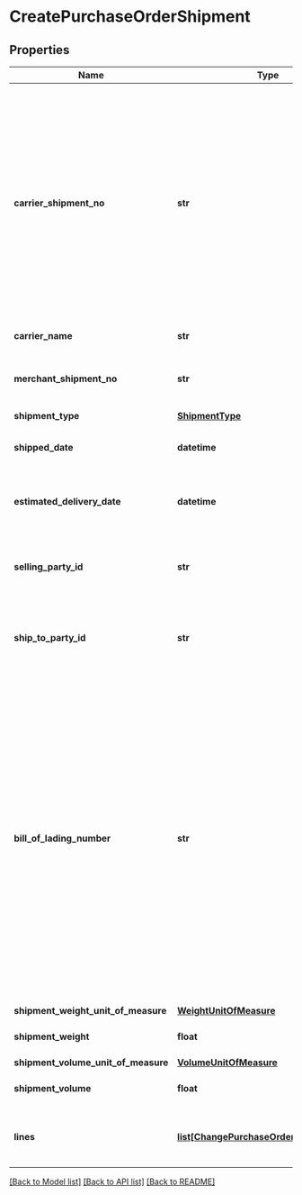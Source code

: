 # CreatePurchaseOrderShipment

## Properties
Name | Type | Description | Notes
------------ | ------------- | ------------- | -------------
**carrier_shipment_no** | **str** | The field is also known as PRO number is a unique number assigned by the carrier.  It is used to identify and track the shipment that goes out for delivery.  This field is mandatory for US, CA, MX shipment confirmations of Amazon Vendor | [optional] 
**carrier_name** | **str** | Name of the carrier | [optional] 
**merchant_shipment_no** | **str** | The number the merchant uses to identify this PO shipment | [optional] 
**shipment_type** | [**ShipmentType**](ShipmentType.md) |  | [optional] 
**shipped_date** | **datetime** | When the shipment will be/was shipped | [optional] 
**estimated_delivery_date** | **datetime** | Estimated delivery time in the channel&#x27;s warehouse | [optional] 
**selling_party_id** | **str** | The merchant&#x27;s identifying &#x27;selling party number&#x27; at the channel | [optional] 
**ship_to_party_id** | **str** | The destination&#x27;s &#x27;ship to party&#x27; number at the channel | [optional] 
**bill_of_lading_number** | **str** | Bill Of Lading (BOL) number is the unique number assigned by the vendor. The BOL present in the Shipment Confirmation message ideally matches the paper BOL provided with the shipment, but that is no must. Instead of BOL, an alternative reference number (like Delivery Note Number) for the shipment can also be sent in this field. | [optional] 
**shipment_weight_unit_of_measure** | [**WeightUnitOfMeasure**](WeightUnitOfMeasure.md) |  | [optional] 
**shipment_weight** | **float** | The shipment&#x27;s weight | [optional] 
**shipment_volume_unit_of_measure** | [**VolumeUnitOfMeasure**](VolumeUnitOfMeasure.md) |  | [optional] 
**shipment_volume** | **float** | The shipment&#x27;s volume | [optional] 
**lines** | [**list[ChangePurchaseOrderShipmentLine]**](ChangePurchaseOrderShipmentLine.md) | Shipment information for each shipped product | [optional] 

[[Back to Model list]](../README.md#documentation-for-models) [[Back to API list]](../README.md#documentation-for-api-endpoints) [[Back to README]](../README.md)

